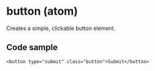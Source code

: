 # button (atom)

Creates a simple, clickable button element.

## Code sample 
```
<button type="submit" class="button">Submit</button>
```